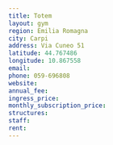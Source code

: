```yaml
---
title: Totem
layout: gym
region: Emilia Romagna
city: Carpi
address: Via Cuneo 51
latitude: 44.767486
longitude: 10.867558
email: 
phone: 059-696808
website: 
annual_fee: 
ingress_price: 
monthly_subscription_price: 
structures: 
staff: 
rent: 
---
```


